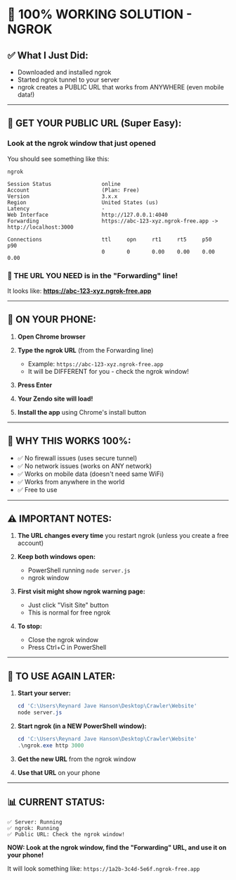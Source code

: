 # 🎉 100% WORKING SOLUTION - NGROK

## ✅ What I Just Did:
- Downloaded and installed ngrok
- Started ngrok tunnel to your server
- ngrok creates a PUBLIC URL that works from ANYWHERE (even mobile data!)

---

## 📱 GET YOUR PUBLIC URL (Super Easy):

### Look at the ngrok window that just opened

You should see something like this:

```
ngrok

Session Status                online
Account                       (Plan: Free)
Version                       3.x.x
Region                        United States (us)
Latency                       -
Web Interface                 http://127.0.0.1:4040
Forwarding                    https://abc-123-xyz.ngrok-free.app -> http://localhost:3000

Connections                   ttl     opn     rt1     rt5     p50     p90
                              0       0       0.00    0.00    0.00    0.00
```

### 🎯 THE URL YOU NEED is in the "Forwarding" line!

It looks like: **https://abc-123-xyz.ngrok-free.app**

---

## 📱 ON YOUR PHONE:

1. **Open Chrome browser**

2. **Type the ngrok URL** (from the Forwarding line)
   - Example: `https://abc-123-xyz.ngrok-free.app`
   - It will be DIFFERENT for you - check the ngrok window!

3. **Press Enter**

4. **Your Zendo site will load!** 

5. **Install the app** using Chrome's install button

---

## 🌟 WHY THIS WORKS 100%:

- ✅ No firewall issues (uses secure tunnel)
- ✅ No network issues (works on ANY network)
- ✅ Works on mobile data (doesn't need same WiFi)
- ✅ Works from anywhere in the world
- ✅ Free to use

---

## ⚠️ IMPORTANT NOTES:

1. **The URL changes every time** you restart ngrok (unless you create a free account)

2. **Keep both windows open:**
   - PowerShell running `node server.js`
   - ngrok window

3. **First visit might show ngrok warning page:**
   - Just click "Visit Site" button
   - This is normal for free ngrok

4. **To stop:**
   - Close the ngrok window
   - Press Ctrl+C in PowerShell

---

## 🔄 TO USE AGAIN LATER:

1. **Start your server:**
   ```powershell
   cd 'C:\Users\Reynard Jave Hanson\Desktop\Crawler\Website'
   node server.js
   ```

2. **Start ngrok (in a NEW PowerShell window):**
   ```powershell
   cd 'C:\Users\Reynard Jave Hanson\Desktop\Crawler\Website'
   .\ngrok.exe http 3000
   ```

3. **Get the new URL** from the ngrok window

4. **Use that URL** on your phone

---

## 📊 CURRENT STATUS:

```
✅ Server: Running
✅ ngrok: Running  
✅ Public URL: Check the ngrok window!
```

**NOW: Look at the ngrok window, find the "Forwarding" URL, and use it on your phone!**

It will look something like: `https://1a2b-3c4d-5e6f.ngrok-free.app`
